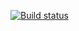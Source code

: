 [![Build status](https://ci.appveyor.com/api/projects/status/5lb5tqo0f76gq1vx?svg=true)](https://ci.appveyor.com/project/TatianaYuryeva/unit-test-matchers)